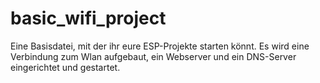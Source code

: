 # basic_wifi_project
Eine Basisdatei, mit der ihr eure ESP-Projekte starten könnt. Es wird eine Verbindung zum Wlan aufgebaut, ein Webserver und ein DNS-Server eingerichtet und gestartet.
